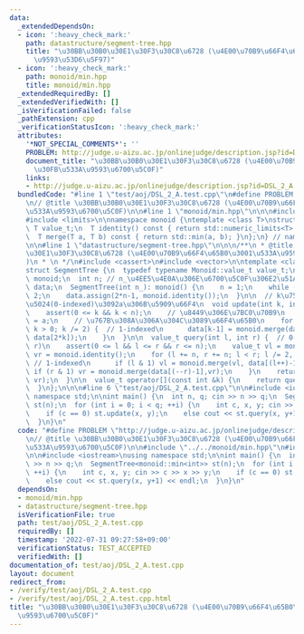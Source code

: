 ```yaml
---
data:
  _extendedDependsOn:
  - icon: ':heavy_check_mark:'
    path: datastructure/segment-tree.hpp
    title: "\u30BB\u30B0\u30E1\u30F3\u30C8\u6728 (\u4E00\u70B9\u66F4\u65B0\u3001\u533A\
      \u9593\u53D6\u5F97)"
  - icon: ':heavy_check_mark:'
    path: monoid/min.hpp
    title: monoid/min.hpp
  _extendedRequiredBy: []
  _extendedVerifiedWith: []
  _isVerificationFailed: false
  _pathExtension: cpp
  _verificationStatusIcon: ':heavy_check_mark:'
  attributes:
    '*NOT_SPECIAL_COMMENTS*': ''
    PROBLEM: http://judge.u-aizu.ac.jp/onlinejudge/description.jsp?id=DSL_2_A
    document_title: "\u30BB\u30B0\u30E1\u30F3\u30C8\u6728 (\u4E00\u70B9\u66F4\u65B0\
      \u30FB\u533A\u9593\u6700\u5C0F)"
    links:
    - http://judge.u-aizu.ac.jp/onlinejudge/description.jsp?id=DSL_2_A
  bundledCode: "#line 1 \"test/aoj/DSL_2_A.test.cpp\"\n#define PROBLEM \"http://judge.u-aizu.ac.jp/onlinejudge/description.jsp?id=DSL_2_A\"\
    \n// @title \u30BB\u30B0\u30E1\u30F3\u30C8\u6728 (\u4E00\u70B9\u66F4\u65B0\u30FB\
    \u533A\u9593\u6700\u5C0F)\n\n#line 1 \"monoid/min.hpp\"\n\n\n#include <algorithm>\n\
    #include <limits>\n\nnamespace monoid {\ntemplate <class T>\nstruct min {\n  typedef\
    \ T value_t;\n  T identity() const { return std::numeric_limits<T>::max();}\n\
    \  T merge(T a, T b) const { return std::min(a, b); }\n};\n} // namespace monoid\n\
    \n\n#line 1 \"datastructure/segment-tree.hpp\"\n\n\n/**\n * @title \u30BB\u30B0\
    \u30E1\u30F3\u30C8\u6728 (\u4E00\u70B9\u66F4\u65B0\u3001\u533A\u9593\u53D6\u5F97\
    )\n * \n */\n#include <cassert>\n#include <vector>\n\ntemplate <class Monoid>\n\
    struct SegmentTree {\n  typedef typename Monoid::value_t value_t;\n  const Monoid\
    \ monoid;\n  int n; // n_\u4EE5\u4E0A\u306E\u6700\u5C0F\u306E2\u51AA\n  std::vector<value_t>\
    \ data;\n  SegmentTree(int n_): monoid() {\n    n = 1;\n    while (n < n_) n *=\
    \ 2;\n    data.assign(2*n-1, monoid.identity());\n  }\n\n  // k\u756A\u76EE\u306E\
    \u5024(0-indexed)\u3092a\u306B\u5909\u66F4\n  void update(int k, int a) { // 0-indexed\n\
    \    assert(0 <= k && k < n);\n    // \u8449\u306E\u7BC0\u70B9\n    data[k+n-1]\
    \ = a;\n    // \u767B\u308A\u306A\u304C\u3089\u66F4\u65B0\n    for (k = (k+n)/2;\
    \ k > 0; k /= 2) {  // 1-indexed\n      data[k-1] = monoid.merge(data[2*k-1],\
    \ data[2*k]);\n    }\n  }\n\n  value_t query(int l, int r) {  // 0-indexed, [l,\
    \ r)\n    assert(0 <= l && l <= r && r <= n);\n    value_t vl = monoid.identity(),\
    \ vr = monoid.identity();\n    for (l += n, r += n; l < r; l /= 2, r /= 2) { \
    \ // 1-indexed\n      if (l & 1) vl = monoid.merge(vl, data[(l++)-1]);\n     \
    \ if (r & 1) vr = monoid.merge(data[(--r)-1],vr);\n    }\n    return monoid.merge(vl,\
    \ vr);\n  }\n\n  value_t operator[](const int &k) {\n    return query(k, k + 1);\n\
    \  }\n};\n\n\n#line 6 \"test/aoj/DSL_2_A.test.cpp\"\n\n#include <iostream>\nusing\
    \ namespace std;\n\nint main() {\n  int n, q; cin >> n >> q;\n  SegmentTree<monoid::min<int>>\
    \ st(n);\n  for (int i = 0; i < q; ++i) {\n    int c, x, y; cin >> c >> x >> y;\n\
    \    if (c == 0) st.update(x, y);\n    else cout << st.query(x, y+1) << endl;\n\
    \  }\n}\n"
  code: "#define PROBLEM \"http://judge.u-aizu.ac.jp/onlinejudge/description.jsp?id=DSL_2_A\"\
    \n// @title \u30BB\u30B0\u30E1\u30F3\u30C8\u6728 (\u4E00\u70B9\u66F4\u65B0\u30FB\
    \u533A\u9593\u6700\u5C0F)\n\n#include \"../../monoid/min.hpp\"\n#include \"../../datastructure/segment-tree.hpp\"\
    \n\n#include <iostream>\nusing namespace std;\n\nint main() {\n  int n, q; cin\
    \ >> n >> q;\n  SegmentTree<monoid::min<int>> st(n);\n  for (int i = 0; i < q;\
    \ ++i) {\n    int c, x, y; cin >> c >> x >> y;\n    if (c == 0) st.update(x, y);\n\
    \    else cout << st.query(x, y+1) << endl;\n  }\n}\n"
  dependsOn:
  - monoid/min.hpp
  - datastructure/segment-tree.hpp
  isVerificationFile: true
  path: test/aoj/DSL_2_A.test.cpp
  requiredBy: []
  timestamp: '2022-07-31 09:27:58+09:00'
  verificationStatus: TEST_ACCEPTED
  verifiedWith: []
documentation_of: test/aoj/DSL_2_A.test.cpp
layout: document
redirect_from:
- /verify/test/aoj/DSL_2_A.test.cpp
- /verify/test/aoj/DSL_2_A.test.cpp.html
title: "\u30BB\u30B0\u30E1\u30F3\u30C8\u6728 (\u4E00\u70B9\u66F4\u65B0\u30FB\u533A\
  \u9593\u6700\u5C0F)"
---
```

